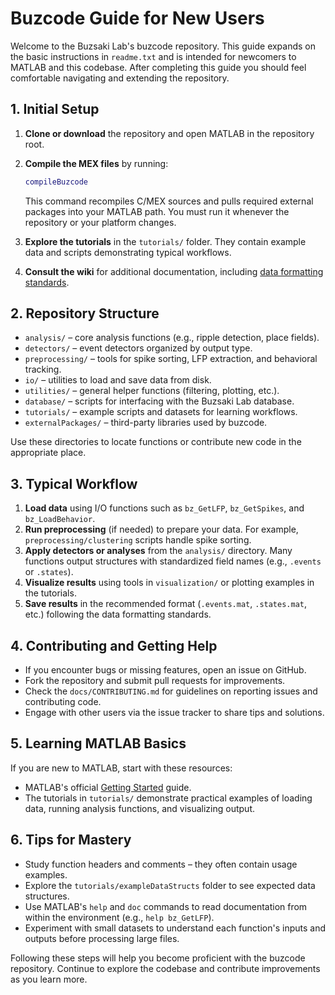 # Buzcode Guide for New Users

Welcome to the Buzsaki Lab's buzcode repository. This guide expands on the basic instructions in `readme.txt` and is intended for newcomers to MATLAB and this codebase. After completing this guide you should feel comfortable navigating and extending the repository.

## 1. Initial Setup

1. **Clone or download** the repository and open MATLAB in the repository root.
2. **Compile the MEX files** by running:

   ```matlab
   compileBuzcode
   ```

   This command recompiles C/MEX sources and pulls required external packages into your MATLAB path. You must run it whenever the repository or your platform changes.

3. **Explore the tutorials** in the `tutorials/` folder. They contain example data and scripts demonstrating typical workflows.

4. **Consult the wiki** for additional documentation, including [data formatting standards](https://github.com/buzsakilab/buzcode/wiki/Data-Formatting-Standards).

## 2. Repository Structure

- `analysis/` – core analysis functions (e.g., ripple detection, place fields).
- `detectors/` – event detectors organized by output type.
- `preprocessing/` – tools for spike sorting, LFP extraction, and behavioral tracking.
- `io/` – utilities to load and save data from disk.
- `utilities/` – general helper functions (filtering, plotting, etc.).
- `database/` – scripts for interfacing with the Buzsaki Lab database.
- `tutorials/` – example scripts and datasets for learning workflows.
- `externalPackages/` – third-party libraries used by buzcode.

Use these directories to locate functions or contribute new code in the appropriate place.

## 3. Typical Workflow

1. **Load data** using I/O functions such as `bz_GetLFP`, `bz_GetSpikes`, and `bz_LoadBehavior`.
2. **Run preprocessing** (if needed) to prepare your data. For example, `preprocessing/clustering` scripts handle spike sorting.
3. **Apply detectors or analyses** from the `analysis/` directory. Many functions output structures with standardized field names (e.g., `.events` or `.states`).
4. **Visualize results** using tools in `visualization/` or plotting examples in the tutorials.
5. **Save results** in the recommended format (`.events.mat`, `.states.mat`, etc.) following the data formatting standards.

## 4. Contributing and Getting Help

- If you encounter bugs or missing features, open an issue on GitHub.
- Fork the repository and submit pull requests for improvements.
- Check the `docs/CONTRIBUTING.md` for guidelines on reporting issues and contributing code.
- Engage with other users via the issue tracker to share tips and solutions.

## 5. Learning MATLAB Basics

If you are new to MATLAB, start with these resources:

- MATLAB's official [Getting Started](https://www.mathworks.com/help/matlab/getting-started-with-matlab.html) guide.
- The tutorials in `tutorials/` demonstrate practical examples of loading data, running analysis functions, and visualizing output.

## 6. Tips for Mastery

- Study function headers and comments – they often contain usage examples.
- Explore the `tutorials/exampleDataStructs` folder to see expected data structures.
- Use MATLAB's `help` and `doc` commands to read documentation from within the environment (e.g., `help bz_GetLFP`).
- Experiment with small datasets to understand each function's inputs and outputs before processing large files.

Following these steps will help you become proficient with the buzcode repository. Continue to explore the codebase and contribute improvements as you learn more.

